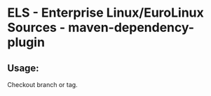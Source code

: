 # ELS - Enterprise Linux/EuroLinux Sources - maven-dependency-plugin
 
## Usage:
  Checkout branch or tag.
